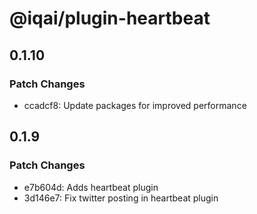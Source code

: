 # @iqai/plugin-heartbeat

## 0.1.10

### Patch Changes

- ccadcf8: Update packages for improved performance

## 0.1.9

### Patch Changes

- e7b604d: Adds heartbeat plugin
- 3d146e7: Fix twitter posting in heartbeat plugin
